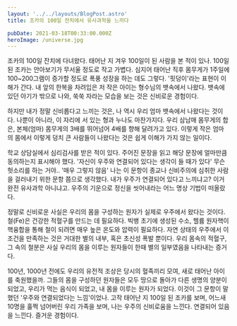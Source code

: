 ```yaml
---
layout: '../../layouts/BlogPost.astro'
title: 조카의 100일 잔치에서 유사과학을 느끼다

pubDate: 2021-03-18T00:33:00.000Z
heroImage: /universe.jpg
---
```


조카의 100일 잔치에 다녀왔다. 태어난 지 겨우 100일이 된 사람을 본 적이 있나. 100일 된 조카는 안아보기가 무서울 정도로 작고 가볍다. 심지어 태어난 직후 몸무게가 1주일에 100~200그램이 증가할 정도로 폭풍 성장을 하는 데도 그렇다. '핏덩이'라는 표현이 이해가 간다. 내 앞의 한복을 차려입은 저 작은 아이는 형수님의 뱃속에서 나왔다. 뱃속에 있던 아기가 밖으로 나와, 쑥쑥 자라는 모습을 보는 것은 신비로운 경험이다.

하지만 내가 정말 신비롭다고 느끼는 것은, 나 역시 우리 엄마 뱃속에서 나왔다는 것이다. 나뿐이 아니라, 이 자리에 서 있는 형과 누나도 마찬가지다. 우리 삼남매 몸무게의 합은, 본체(엄마) 몸무게의 3배를 뛰어넘어 4배를 향해 달려가고 있다. 이렇게 작은 엄마의 몸에서 이렇게 덩치 큰 사람들이 나왔다는 것은 쉽게 이해가 가지 않는 일이다.

학교 상담실에서 심리검사를 받은 적이 있다. 주어진 문장을 읽고 해당 문장에 얼마만큼 동의하는지 표시해야 했다. '자신이 우주와 연결되어 있다는 생각이 들 때가 있다' 무슨 헛소리를 하는 거야.. '매우 그렇지 않음' 나는 이 문항이 종교나 신비주의에 심취한 사람을 걸러내기 위한 문항 쯤으로 생각했다. 내가 우주가 연결되어 있다고 느끼냐고? 이거 완전 유사과학 아니냐고. 우주의 기운으로 정신을 씻어내라는 어느 명상 기법이 떠올랐다. 

정말로 신비로운 사실은 우리의 몸을 구성하는 원자가 실제로 우주에서 왔다는 것이다. 철(Fe)은 건강한 적혈구를 만드는 데 필요하다. 빅뱅 초기에 생성된 수소, 헬륨 원자핵이 핵융합을 통해 철이 되려면 매우 높은 온도와 압력이 필요하다. 자연 상태의 우주에서 이 조건을 만족하는 것은 거대한 별의 내부, 혹은 초신성 폭발 뿐이다. 우리 몸속의 적혈구, 그 속의 철분은 사실 우리의 몸을 이루는 원자들이 한때 별의 일부였음을 나타내는 증거다.

100년, 1000년 전에도 우리의 유전적 조상은 당시의 혈족끼리 모여, 새로 태어난 아이를 축원했을까. 그들의 몸을 구성하던 원자들은 모두 땅으로 돌아가 다른 생명의 양분이 되었고, 우리가 먹는 음식이 되었고, 내 몸을 이루는 원자가 되었다. 이것이 그 문항이 말했던 '우주와 연결되었다는 느낌'이었나. 고작 태어난 지 100일 된 조카를 보며, 어느새 10명을 훌쩍 넘어버린 우리 가족을 보며, 나는 우주의 신비로움을 느낀다. 연결되어 있음을 느낀다. 즐거운 경험이다.